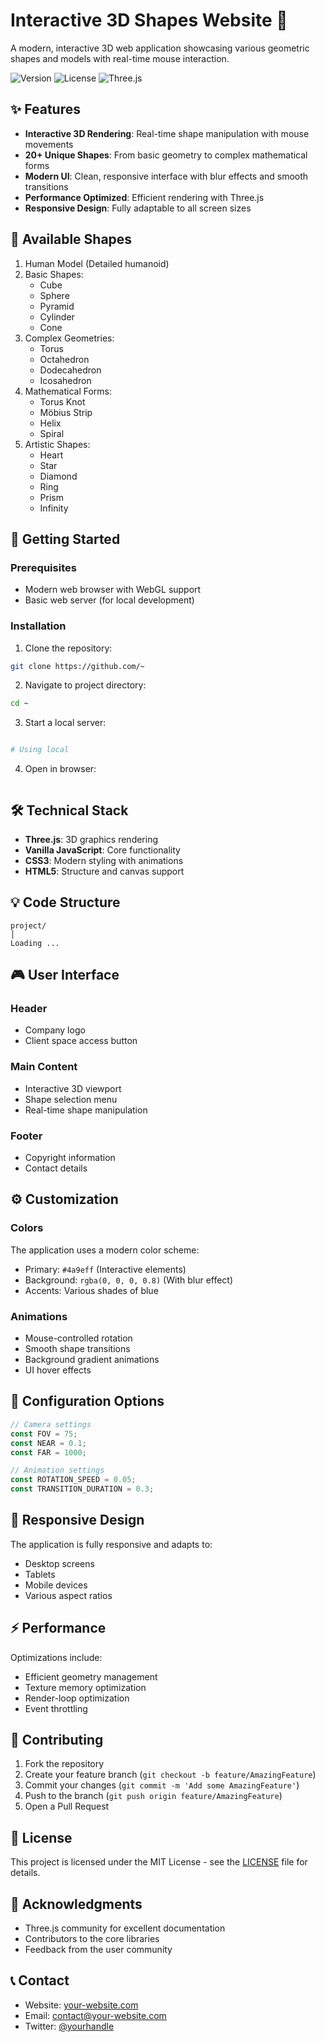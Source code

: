 # Interactive 3D Shapes Website 🌟

A modern, interactive 3D web application showcasing various geometric shapes and models with real-time mouse interaction.

![Version](https://img.shields.io/badge/version-1.0.0-blue.svg)
![License](https://img.shields.io/badge/license-MIT-green.svg)
![Three.js](https://img.shields.io/badge/Three.js-r128-orange.svg)

## ✨ Features

- **Interactive 3D Rendering**: Real-time shape manipulation with mouse movements
- **20+ Unique Shapes**: From basic geometry to complex mathematical forms
- **Modern UI**: Clean, responsive interface with blur effects and smooth transitions
- **Performance Optimized**: Efficient rendering with Three.js
- **Responsive Design**: Fully adaptable to all screen sizes

## 🎯 Available Shapes

1. Human Model (Detailed humanoid)
2. Basic Shapes:
   - Cube
   - Sphere
   - Pyramid
   - Cylinder
   - Cone
3. Complex Geometries:
   - Torus
   - Octahedron
   - Dodecahedron
   - Icosahedron
4. Mathematical Forms:
   - Torus Knot
   - Möbius Strip
   - Helix
   - Spiral
5. Artistic Shapes:
   - Heart
   - Star
   - Diamond
   - Ring
   - Prism
   - Infinity

## 🚀 Getting Started

### Prerequisites

- Modern web browser with WebGL support
- Basic web server (for local development)

### Installation

1. Clone the repository:
```bash
git clone https://github.com/~
```

2. Navigate to project directory:
```bash
cd ~
```

3. Start a local server:
```bash

# Using local

```

4. Open in browser:
```

```

## 🛠️ Technical Stack

- **Three.js**: 3D graphics rendering
- **Vanilla JavaScript**: Core functionality
- **CSS3**: Modern styling with animations
- **HTML5**: Structure and canvas support

## 💡 Code Structure

```
project/
│
Loading ...
```

## 🎮 User Interface

### Header
- Company logo
- Client space access button

### Main Content
- Interactive 3D viewport
- Shape selection menu
- Real-time shape manipulation

### Footer
- Copyright information
- Contact details

## ⚙️ Customization

### Colors
The application uses a modern color scheme:
- Primary: `#4a9eff` (Interactive elements)
- Background: `rgba(0, 0, 0, 0.8)` (With blur effect)
- Accents: Various shades of blue

### Animations
- Mouse-controlled rotation
- Smooth shape transitions
- Background gradient animations
- UI hover effects

## 🔧 Configuration Options

```javascript
// Camera settings
const FOV = 75;
const NEAR = 0.1;
const FAR = 1000;

// Animation settings
const ROTATION_SPEED = 0.05;
const TRANSITION_DURATION = 0.3;
```

## 📱 Responsive Design

The application is fully responsive and adapts to:
- Desktop screens
- Tablets
- Mobile devices
- Various aspect ratios

## ⚡ Performance

Optimizations include:
- Efficient geometry management
- Texture memory optimization
- Render-loop optimization
- Event throttling

## 🤝 Contributing

1. Fork the repository
2. Create your feature branch (`git checkout -b feature/AmazingFeature`)
3. Commit your changes (`git commit -m 'Add some AmazingFeature'`)
4. Push to the branch (`git push origin feature/AmazingFeature`)
5. Open a Pull Request

## 📄 License

This project is licensed under the MIT License - see the [LICENSE](LICENSE) file for details.

## 🙏 Acknowledgments

- Three.js community for excellent documentation
- Contributors to the core libraries
- Feedback from the user community

## 📞 Contact

- Website: [your-website.com](https://your-website.com)
- Email: contact@your-website.com
- Twitter: [@yourhandle](https://twitter.com/yourhandle)
